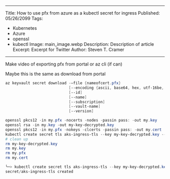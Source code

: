 ---
  Title: How to use pfx from azure as a kubectl secret for ingress
  Published: 05/26/2099
  Tags:
  - Kubernetes
  - Azure
  - openssl
  - kubectl
  Image: main_image.webp
  Description: Description of article
  Excerpt: Excerpt for Twitter
  Author: Steven T. Cramer
  ---

Make video of exporting pfx from portal or az cli (if can)

Maybe this is the same as download from portal
```Powershell
az keyvault secret download -–file {nameofcert.pfx}
                            [--encoding {ascii, base64, hex, utf-16be, utf-16le, utf-8}]
                            [--id]
                            [--name]
                            [--subscription]
                            [--vault-name]
                            [--version]
```

```Powershell
openssl pkcs12 -in my.pfx -nocerts -nodes -passin pass: -out my.key
openssl rsa -in my.key -out my-key-decrypted.key
openssl pkcs12 -in my.pfx -nokeys -clcerts -passin pass: -out my.cert
kubectl create secret tls aks-ingress-tls --key my-key-decrypted.key --cert my.cert
# clean up
rm my-key-decrypted.key
rm my.key
rm my.pfx
rm my.cert
```

```Powershell
╰─> kubectl create secret tls aks-ingress-tls --key my-key-decrypted.key --cert my.cert
secret/aks-ingress-tls created
```

